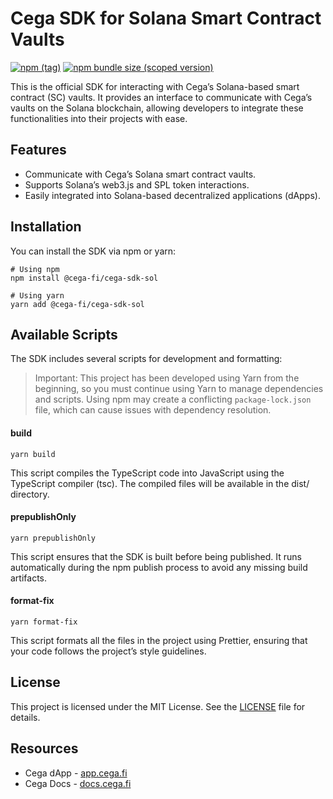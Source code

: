 # Cega SDK for Solana Smart Contract Vaults

[![npm (tag)](https://img.shields.io/npm/v/@cega-fi/cega-sdk-sol)](https://www.npmjs.com/package/@cega-fi/cega-sdk-sol)
[![npm bundle size (scoped version)](https://img.shields.io/bundlephobia/minzip/@cega-fi/cega-sdk-sol/latest.svg)](https://bundlephobia.com/result?p=@cega-fi/cega-sdk-sol@latest)

This is the official SDK for interacting with Cega’s Solana-based smart contract (SC) vaults. It provides an interface to communicate with Cega’s vaults on the Solana blockchain, allowing developers to integrate these functionalities into their projects with ease.

## Features

- Communicate with Cega’s Solana smart contract vaults.
- Supports Solana’s web3.js and SPL token interactions.
- Easily integrated into Solana-based decentralized applications (dApps).

## Installation

You can install the SDK via npm or yarn:

```
# Using npm
npm install @cega-fi/cega-sdk-sol

# Using yarn
yarn add @cega-fi/cega-sdk-sol
```

## Available Scripts

The SDK includes several scripts for development and formatting:

> Important: This project has been developed using Yarn from the beginning, so you must continue using Yarn to manage dependencies and scripts. Using npm may create a conflicting `package-lock.json` file, which can cause issues with dependency resolution.

#### build

```
yarn build
```

This script compiles the TypeScript code into JavaScript using the TypeScript compiler (tsc). The compiled files will be available in the dist/ directory.

#### prepublishOnly

```
yarn prepublishOnly
```

This script ensures that the SDK is built before being published. It runs automatically during the npm publish process to avoid any missing build artifacts.

#### format-fix

```
yarn format-fix
```

This script formats all the files in the project using Prettier, ensuring that your code follows the project’s style guidelines.

## License

This project is licensed under the MIT License. See the [LICENSE](LICENSE) file for details.

## Resources

- Cega dApp - [app.cega.fi](https://app.cega.fi/)
- Cega Docs - [docs.cega.fi](https://docs.cega.fi)
